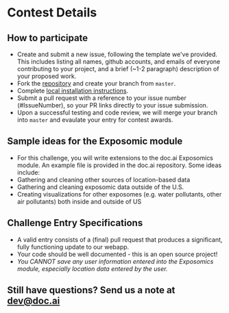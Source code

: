 # Contest Details

## How to participate
* Create and submit a new issue, following the template we've provided. This includes listing all names, github accounts, and emails of everyone contributing to your project, and a brief (~1-2 paragraph) description of your proposed work.
* Fork the [repository](https://github.com/doc-ai/exposomics) and create your branch from `master`.
* Complete [local installation instructions](https://github.com/doc-ai/exposomics/blob/master/README.md#local-installation).
* Submit a pull request with a reference to your issue number (#IssueNumber), so your PR links directly to your issue submission.
* Upon a successful testing and code review, we will merge your branch into `master` and evaulate your entry for contest awards.

## Sample ideas for the Exposomic module
* For this challenge, you will write extensions to the doc.ai Exposomics module. An example file is provided in the doc.ai repository. Some ideas include:
* Gathering and cleaning other sources of location-based data
* Gathering and cleaning exposomic data outside of the U.S.
* Creating visualizations for other exposomes (e.g. water pollutants, other air pollutants) both inside and outside of US

## Challenge Entry Specifications
* A valid entry consists of a (final) pull request that produces a significant, fully functioning update to our webapp.
* Your code should be well documented - this is an open source project!
* *You CANNOT save any user information entered into the Exposomics module, especially location data entered by the user.*

## Still have questions? Send us a note at dev@doc.ai
